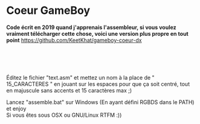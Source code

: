 # Coeur GameBoy

**Code écrit en 2019 quand j'apprenais l'assembleur, si vous voulez vraiment télécharger cette chose, voici une version plus propre en tout point** https://github.com/KeetKhat/gameboy-coeur-dx

\
\
\
\
Éditez le fichier "text.asm" et mettez un nom à la place de " 15_CARACTERES " en jouant sur les espaces pour que ça soit centré, tout en majuscule sans accents et 15 caractères max ;)

Lancez "assemble.bat" sur Windows (En ayant défini RGBDS dans le PATH) et enjoy  
Si vous êtes sous OSX ou GNU/Linux RTFM :))
